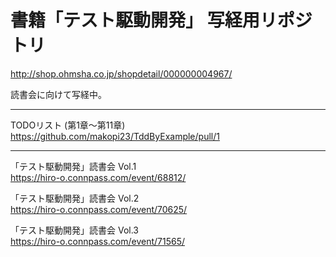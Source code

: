 # 書籍「テスト駆動開発」 写経用リポジトリ  
http://shop.ohmsha.co.jp/shopdetail/000000004967/

読書会に向けて写経中。

---

TODOリスト (第1章～第11章)  
https://github.com/makopi23/TddByExample/pull/1

---

「テスト駆動開発」読書会 Vol.1  
https://hiro-o.connpass.com/event/68812/

「テスト駆動開発」読書会 Vol.2  
https://hiro-o.connpass.com/event/70625/

「テスト駆動開発」読書会 Vol.3  
https://hiro-o.connpass.com/event/71565/